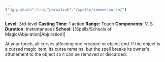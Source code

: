 ```yaml
---
{"dg-publish":true,"permalink":"/spells/remove-curse/"}
---
```


**Level:** 3rd-level
**Casting Time:** 1 action
**Range:** Touch
**Components:** V, S
**Duration:** Instantaneous
**School:** [[Spells/Schools of Magic/Abjuration\|Abjuration]]

At your touch, all curses affecting one creature or object end. If the object is a cursed magic item, its curse remains, but the spell breaks its owner's attunement to the object so it can be removed or discarded.